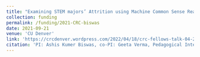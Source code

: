 ```yaml
---
title: "Examining STEM majors’ Attrition using Machine Common Sense Reasoning in Online Learning Environments"
collection: funding
permalink: /funding/2021-CRC-biswas
date: 2021-09-21
venue: 'CU Denver'
link: 'https://crcdenver.wordpress.com/2022/04/18/crc-fellows-talk-04-28-22-11-am-via-zoom/'
citation: 'PI: Ashis Kumer Biswas, co-PI: Geeta Verma, Pedagogical Intervention Recommender System (TABY 2.0): Examining STEM majors’ Attrition using Machine Common Sense Reasoning in Online Learning Environments, Sponsor: <b>CRC, Ofﬁce of Research Services, CU Denver</b>, Award amount: $15,000, Awarded: 09/2021.'
---
```

